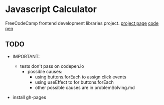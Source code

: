 <!-- @format -->

# Javascript Calculator

FreeCodeCamp frontend development libraries project.
[project page](https://www.freecodecamp.org/learn/front-end-development-libraries/front-end-development-libraries-projects/build-a-javascript-calculator)
[code pen](https://codepen.io/ayx234/pen/qEbXEmg)

## TODO

-   IMPORTANT:

    -   tests don't pass on codepen.io
        -   possible causes:
            -   using buttons.forEach to assign click events
            -   using useEffect to for buttons.forEach
            -   other possible causes are in problemSolving.md

-   install gh-pages
